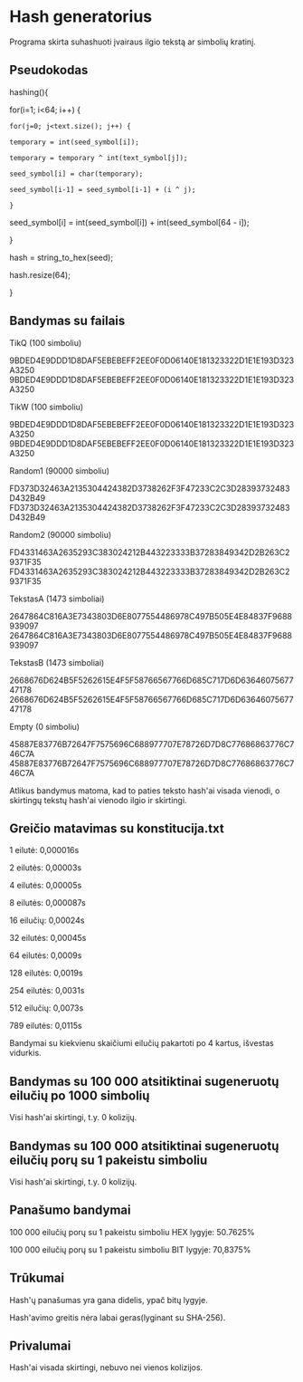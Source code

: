 
# Hash generatorius

Programa skirta suhashuoti įvairaus ilgio tekstą ar simbolių kratinį.

## Pseudokodas

hashing(){

  for(i=1; i<64; i++) {
  
    for(j=0; j<text.size(); j++) {
    
    temporary = int(seed_symbol[i]);
    
    temporary = temporary ^ int(text_symbol[j]);
    
    seed_symbol[i] = char(temporary);
    
    seed_symbol[i-1] = seed_symbol[i-1] + (i ^ j);
    
    }
    
   seed_symbol[i] = int(seed_symbol[i]) + int(seed_symbol[64 - i]);
   
   }
   
   hash = string_to_hex(seed);
   
   hash.resize(64);
   
   }

## Bandymas su failais

TikQ (100 simboliu)

9BDED4E9DDD1D8DAF5EBEBEFF2EE0F0D06140E181323322D1E1E193D323A3250
9BDED4E9DDD1D8DAF5EBEBEFF2EE0F0D06140E181323322D1E1E193D323A3250

TikW (100 simboliu)

9BDED4E9DDD1D8DAF5EBEBEFF2EE0F0D06140E181323322D1E1E193D323A3250
9BDED4E9DDD1D8DAF5EBEBEFF2EE0F0D06140E181323322D1E1E193D323A3250

Random1 (90000 simboliu)

FD373D32463A2135304424382D3738262F3F47233C2C3D28393732483D432B49
FD373D32463A2135304424382D3738262F3F47233C2C3D28393732483D432B49

Random2 (90000 simboliu)

FD4331463A2635293C383024212B443223333B37283849342D2B263C29371F35
FD4331463A2635293C383024212B443223333B37283849342D2B263C29371F35

TekstasA (1473 simboliai)

2647864C816A3E7343803D6E8077554486978C497B505E4E84837F9688939097
2647864C816A3E7343803D6E8077554486978C497B505E4E84837F9688939097

TekstasB (1473 simboliai)

2668676D624B5F5262615E4F5F58766567766D685C717D6D6364607567747178
2668676D624B5F5262615E4F5F58766567766D685C717D6D6364607567747178

Empty (0 simboliu)

45887E83776B72647F7575696C688977707E78726D7D8C77686863776C746C7A
45887E83776B72647F7575696C688977707E78726D7D8C77686863776C746C7A

Atlikus bandymus matoma, kad to paties teksto hash'ai visada vienodi, o skirtingų tekstų hash'ai vienodo ilgio ir skirtingi.
## Greičio matavimas su konstitucija.txt

1 eilutė:    0,000016s

2 eilutės:   0,00003s

4 eilutės:   0,00005s

8 eilutės:   0,000087s

16 eilučių:  0,00024s

32 eilutės:  0,00045s

64 eilutės:  0,0009s

128 eilutės: 0,0019s

254 eilutės: 0,0031s

512 eilučių: 0,0073s

789 eilutės: 0,0115s

Bandymai su kiekvienu skaičiumi eilučių pakartoti po 4 kartus, išvestas vidurkis.
## Bandymas su 100 000 atsitiktinai sugeneruotų eilučių po 1000 simbolių

Visi hash'ai skirtingi, t.y. 0 kolizijų.
## Bandymas su 100 000 atsitiktinai sugeneruotų eilučių porų su 1 pakeistu simboliu

Visi hash'ai skirtingi, t.y. 0 kolizijų.
## Panašumo bandymai

100 000 eilučių porų su 1 pakeistu simboliu HEX lygyje: 50.7625%

100 000 eilučių porų su 1 pakeistu simboliu BIT lygyje: 70,8375%

## Trūkumai

Hash'ų panašumas yra gana didelis, ypač bitų lygyje.

Hash'avimo greitis nėra labai geras(lyginant su SHA-256).
## Privalumai

Hash'ai visada skirtingi, nebuvo nei vienos kolizijos.
